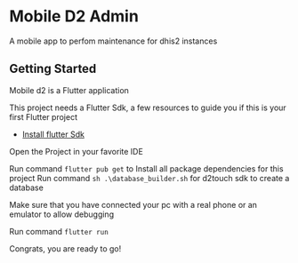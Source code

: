 # Mobile D2 Admin


A mobile app to perfom maintenance for dhis2 instances 

## Getting Started

Mobile d2 is a Flutter application 

This project needs a Flutter Sdk, a few resources to guide you if this is your first Flutter project

- [Install flutter Sdk](https://docs.flutter.dev/get-started/install)

Open the Project in your favorite IDE

Run command `flutter pub get` to Install all package dependencies for this project
Run command `sh .\database_builder.sh` for d2touch sdk to create a database

Make sure that you have connected your pc with a real phone or an emulator to allow debugging 

Run command `flutter run`

Congrats, you are ready to go!
